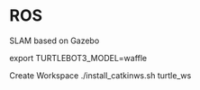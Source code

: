 # ROS

SLAM based on Gazebo

export TURTLEBOT3_MODEL=waffle

Create Workspace 
./install_catkinws.sh turtle_ws

